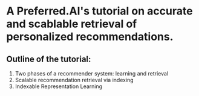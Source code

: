 # A Preferred.AI's tutorial on accurate and scablable retrieval of personalized recommendations. 

## Outline of the tutorial:
1. Two phases of a recommender system: learning and retrieval
2. Scalable recommendation retrieval via indexing
3. Indexable Representation Learning


